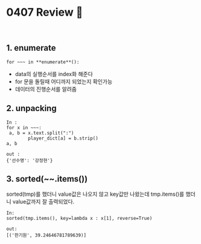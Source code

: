 # 0407 Review 📖

<br>

## 1. enumerate  
```
for ~~~ in **enumerate**():
```
- data의 실행순서를 index화 해준다
- for 문을 돌릴때 어디까지 되었는지 확인가능
- 데이터의 진행순서를 알려줌


## 2. unpacking
```
In :
for x in ~~~:
 a, b = x.text.split(":")
        player_dict[a] = b.strip()
a, b

out :
{'선수명': '강정현'}
```

## 3. sorted(~~.items())
sorted(tmp)를 했더니 value값은 나오지 않고 key값만 나왔는데 
tmp.items()를 했더니 value값까지 잘 출력되었다.
```
In:
sorted(tmp.items(), key=lambda x : x[1], reverse=True)

out:
[('한기원', 39.24646781789639)]
```
